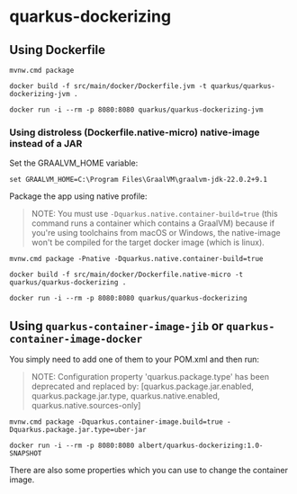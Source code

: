 # quarkus-dockerizing

## Using Dockerfile

```shell
mvnw.cmd package
```

```shell
docker build -f src/main/docker/Dockerfile.jvm -t quarkus/quarkus-dockerizing-jvm .
```

```shell
docker run -i --rm -p 8080:8080 quarkus/quarkus-dockerizing-jvm
```

### Using distroless (Dockerfile.native-micro) native-image instead of a JAR

Set the GRAALVM_HOME variable:

```shell
set GRAALVM_HOME=C:\Program Files\GraalVM\graalvm-jdk-22.0.2+9.1
```

Package the app using native profile:

> NOTE: You must use `-Dquarkus.native.container-build=true` (this command runs a container which contains a GraalVM) because if you're using toolchains from macOS or Windows, the native-image won't be compiled for the target docker image (which is linux).

```shell
mvnw.cmd package -Pnative -Dquarkus.native.container-build=true
```

```shell
docker build -f src/main/docker/Dockerfile.native-micro -t quarkus/quarkus-dockerizing .
```

```shell
docker run -i --rm -p 8080:8080 quarkus/quarkus-dockerizing
```

## Using `quarkus-container-image-jib` or `quarkus-container-image-docker`

You simply need to add one of them to your POM.xml and then run:

> NOTE: Configuration property 'quarkus.package.type' has been deprecated and replaced by: [quarkus.package.jar.enabled, quarkus.package.jar.type, quarkus.native.enabled, quarkus.native.sources-only]
```shell
mvnw.cmd package -Dquarkus.container-image.build=true -Dquarkus.package.jar.type=uber-jar
```

```shell
docker run -i --rm -p 8080:8080 albert/quarkus-dockerizing:1.0-SNAPSHOT
```

There are also some properties which you can use to change the container image.